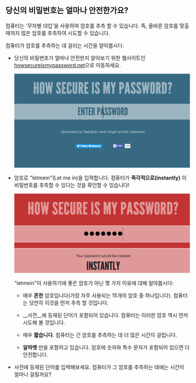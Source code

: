 ## 당신의 비밀번호는 얼마나 안전한가요?

컴퓨터는 '무차별 대입'을 사용하여 암호를 추측 할 수 있습니다. 즉, 올바른 암호를 맞출 때까지 많은 암호를 추측하여 시도할 수 있습니다.

컴퓨터가 암호를 추측하는 데 걸리는 시간을 알아봅시다.



+ 당신의 비밀번호가 얼마나 안전한지 알아보기 위한 웹사이트인 <a href="https://howsecureismypassword.net/" target="_blank"> howsecureismypassword.net</a>으로 이동하세요.

    ![스크린샷](images/passwords-secure.png)

+ 암호로 "letmein"(Let me in)을 입력합니다. 컴퓨터가 __즉각적으로(instantly)__ 이 비밀번호를 추측할 수 있다는 것을 확인할 수 있습니다!

    ![스크린샷](images/passwords-letmein.png)

    "letmein"이 사용하기에 좋은 암호가 아닌 몇 가지 이유에 대해 알아봅시다:

    + 매우 __흔한__ 암호입니다(가장 자주 사용되는 15개의 암호 중 하나입니다). 컴퓨터는 당연히 이것을 먼저 추측 할 것입니다.

    + __사전__에 등재된 단어가 포함되어 있습니다. 컴퓨터는 이러한 암호 역시 먼저 시도해 볼 것입니다.

    + 매우 __짧습니다__. 컴퓨터는 긴 암호를 추측하는 데 더 많은 시간이 걸립니다.

    + __알파벳__ 만을 포함하고 있습니다. 암호에 숫자와 특수 문자가 포함되어 있으면 더 안전합니다.
 
+ 사전에 등재된 단어를 입력해보세요. 컴퓨터가 그 암호를 추측하는 데에는 시간이 얼마나 걸릴까요? 

